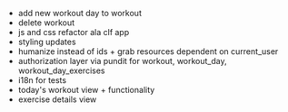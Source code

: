- add new workout day to workout
- delete workout
- js and css refactor ala clf app
- styling updates
- humanize instead of ids + grab resources dependent on current_user
- authorization layer via pundit for workout, workout_day, workout_day_exercises
- i18n for tests
- today's workout view + functionality
- exercise details view